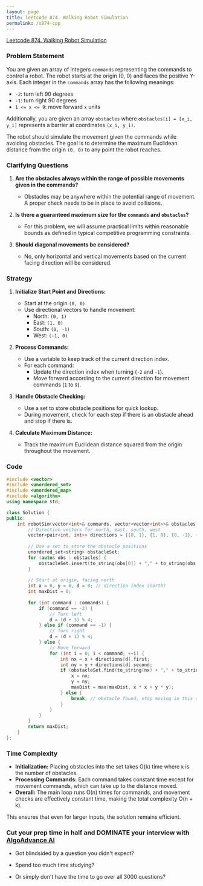 ```yaml
---
layout: page
title: leetcode 874. Walking Robot Simulation
permalink: /s874-cpp
---
```

[Leetcode 874. Walking Robot Simulation](https://algoadvance.github.io/algoadvance/l874)
### Problem Statement

You are given an array of integers `commands` representing the commands to control a robot. The robot starts at the origin (0, 0) and faces the positive Y-axis. Each integer in the `commands` array has the following meanings:

- `-2`: turn left 90 degrees
- `-1`: turn right 90 degrees
- `1 <= x <= 9`: move forward `x` units

Additionally, you are given an array `obstacles` where `obstacles[i] = [x_i, y_i]` represents a barrier at coordinates `(x_i, y_i)`.

The robot should simulate the movement given the commands while avoiding obstacles. The goal is to determine the maximum Euclidean distance from the origin `(0, 0)` to any point the robot reaches.

### Clarifying Questions

1. **Are the obstacles always within the range of possible movements given in the commands?**
   - Obstacles may be anywhere within the potential range of movement. A proper check needs to be in place to avoid collisions.
   
2. **Is there a guaranteed maximum size for the `commands` and `obstacles`?**
   - For this problem, we will assume practical limits within reasonable bounds as defined in typical competitive programming constraints.

3. **Should diagonal movements be considered?**
   - No, only horizontal and vertical movements based on the current facing direction will be considered.

### Strategy

1. **Initialize Start Point and Directions:**
   - Start at the origin `(0, 0)`.
   - Use directional vectors to handle movement:
     - North: `(0, 1)`
     - East: `(1, 0)`
     - South: `(0, -1)`
     - West: `(-1, 0)`

2. **Process Commands:**
   - Use a variable to keep track of the current direction index.
   - For each command:
     - Update the direction index when turning (`-2` and `-1`).
     - Move forward according to the current direction for movement commands (`1` to `9`).

3. **Handle Obstacle Checking:**
   - Use a set to store obstacle positions for quick lookup.
   - During movement, check for each step if there is an obstacle ahead and stop if there is.

4. **Calculate Maximum Distance:**
   - Track the maximum Euclidean distance squared from the origin throughout the movement.

### Code

```cpp
#include <vector>
#include <unordered_set>
#include <unordered_map>
#include <algorithm>
using namespace std;

class Solution {
public:
    int robotSim(vector<int>& commands, vector<vector<int>>& obstacles) {
        // Direction vectors for north, east, south, west
        vector<pair<int, int>> directions = {{0, 1}, {1, 0}, {0, -1}, {-1, 0}};
        
        // Use a set to store the obstacle positions
        unordered_set<string> obstacleSet;
        for (auto& obs : obstacles) {
            obstacleSet.insert(to_string(obs[0]) + "," + to_string(obs[1]));
        }
        
        // Start at origin, facing north
        int x = 0, y = 0, d = 0; // direction index (north)
        int maxDist = 0;
        
        for (int command : commands) {
            if (command == -2) {
                // Turn left
                d = (d + 3) % 4;
            } else if (command == -1) {
                // Turn right
                d = (d + 1) % 4;
            } else {
                // Move forward
                for (int i = 0; i < command; ++i) {
                    int nx = x + directions[d].first;
                    int ny = y + directions[d].second;
                    if (obstacleSet.find(to_string(nx) + "," + to_string(ny)) == obstacleSet.end()) {
                        x = nx;
                        y = ny;
                        maxDist = max(maxDist, x * x + y * y);
                    } else {
                        break; // obstacle found, stop moving in this direction
                    }
                }
            }
        }
        return maxDist;
    }
};
```

### Time Complexity

- **Initialization:** Placing obstacles into the set takes O(k) time where `k` is the number of obstacles.
- **Processing Commands:** Each command takes constant time except for movement commands, which can take up to the distance moved.
- **Overall:** The main loop runs O(n) times for commands, and movement checks are effectively constant time, making the total complexity O(n + k).

This ensures that even for larger inputs, the solution remains efficient.


### Cut your prep time in half and DOMINATE your interview with [AlgoAdvance AI](https://algoAdvance.com)

- Got blindsided by a question you didn't expect?

- Spend too much time studying?

- Or simply don't have the time to go over all 3000 questions?

